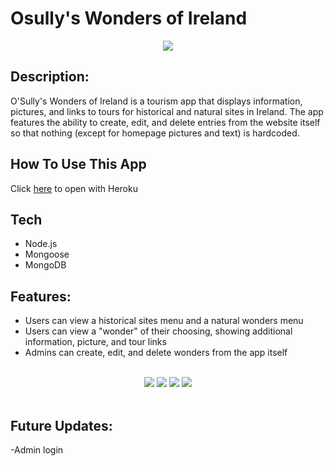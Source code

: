 # Osully's Wonders of Ireland

<div align='center'>
  <img src='https://i.imgur.com/3BJ3sqv.png' />
</div>

## Description:

  O'Sully's Wonders of Ireland is a tourism app that displays information, pictures, and links to tours for historical and natural sites in Ireland. The app
  features the ability to create, edit, and delete entries from the website itself so that nothing (except for homepage pictures and text) is hardcoded.
  
## How To Use This App
  Click <a href='https://osullys-wonders-of-ireland.herokuapp.com/'>here</a> to open with Heroku

## Tech

  - Node.js
  - Mongoose
  - MongoDB

## Features:

  - Users can view a historical sites menu and a natural wonders menu
  - Users can view a "wonder" of their choosing, showing additional information, picture, and tour links
  - Admins can create, edit, and delete wonders from the app itself
<br /><br />
<div align='center'>
  <img src='https://i.imgur.com/hKAkVly.png' />
  <img src='https://i.imgur.com/mbUiMyQ.png' />
  <img src='https://i.imgur.com/cUwFlqT.png' />
  <img src='https://i.imgur.com/WAUt8wK.png' />
</div>
<br />

## Future Updates:
  -Admin login
